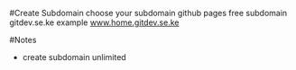 #Create Subdomain
choose your subdomain github pages
free subdomain gitdev.se.ke
example
www.home.gitdev.se.ke

#Notes
- create subdomain unlimited

